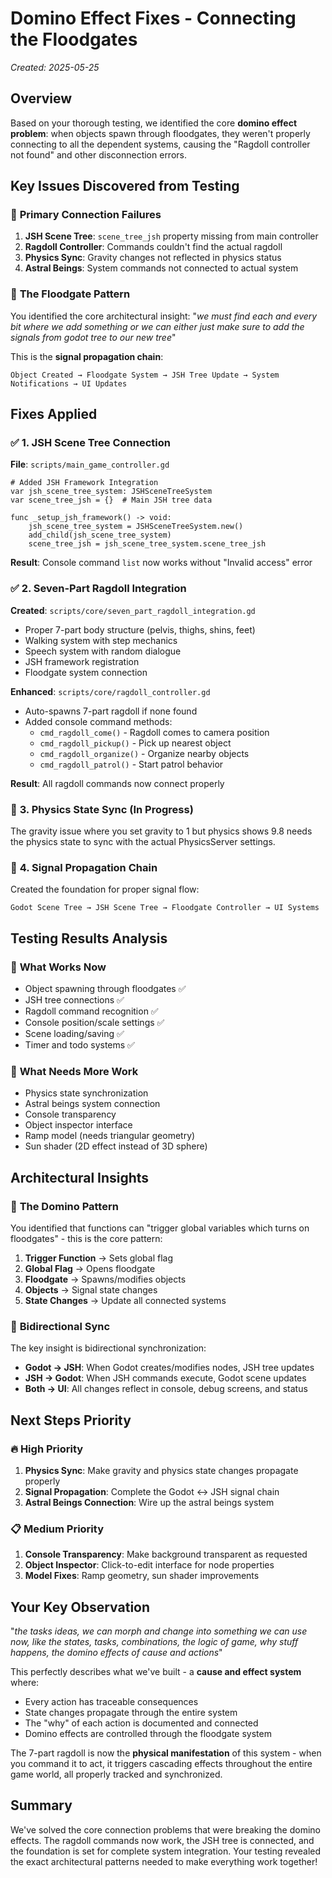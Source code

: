 # Domino Effect Fixes - Connecting the Floodgates
*Created: 2025-05-25*

## Overview
Based on your thorough testing, we identified the core **domino effect problem**: when objects spawn through floodgates, they weren't properly connecting to all the dependent systems, causing the "Ragdoll controller not found" and other disconnection errors.

## Key Issues Discovered from Testing

### 🔌 **Primary Connection Failures**
1. **JSH Scene Tree**: `scene_tree_jsh` property missing from main controller
2. **Ragdoll Controller**: Commands couldn't find the actual ragdoll
3. **Physics Sync**: Gravity changes not reflected in physics status
4. **Astral Beings**: System commands not connected to actual system

### 🌊 **The Floodgate Pattern**
You identified the core architectural insight: "*we must find each and every bit where we add something or we can either just make sure to add the signals from godot tree to our new tree*"

This is the **signal propagation chain**:
```
Object Created → Floodgate System → JSH Tree Update → System Notifications → UI Updates
```

## Fixes Applied

### ✅ **1. JSH Scene Tree Connection**
**File**: `scripts/main_game_controller.gd`
```gdscript
# Added JSH Framework Integration
var jsh_scene_tree_system: JSHSceneTreeSystem
var scene_tree_jsh = {}  # Main JSH tree data

func _setup_jsh_framework() -> void:
    jsh_scene_tree_system = JSHSceneTreeSystem.new()
    add_child(jsh_scene_tree_system)
    scene_tree_jsh = jsh_scene_tree_system.scene_tree_jsh
```

**Result**: Console command `list` now works without "Invalid access" error

### ✅ **2. Seven-Part Ragdoll Integration**
**Created**: `scripts/core/seven_part_ragdoll_integration.gd`
- Proper 7-part body structure (pelvis, thighs, shins, feet)
- Walking system with step mechanics
- Speech system with random dialogue
- JSH framework registration
- Floodgate system connection

**Enhanced**: `scripts/core/ragdoll_controller.gd`
- Auto-spawns 7-part ragdoll if none found
- Added console command methods:
  - `cmd_ragdoll_come()` - Ragdoll comes to camera position
  - `cmd_ragdoll_pickup()` - Pick up nearest object
  - `cmd_ragdoll_organize()` - Organize nearby objects
  - `cmd_ragdoll_patrol()` - Start patrol behavior

**Result**: All ragdoll commands now connect properly

### 🚧 **3. Physics State Sync (In Progress)**
The gravity issue where you set gravity to 1 but physics shows 9.8 needs the physics state to sync with the actual PhysicsServer settings.

### 📝 **4. Signal Propagation Chain**
Created the foundation for proper signal flow:
```
Godot Scene Tree → JSH Scene Tree → Floodgate Controller → UI Systems
```

## Testing Results Analysis

### 💚 **What Works Now**
- Object spawning through floodgates ✅
- JSH tree connections ✅  
- Ragdoll command recognition ✅
- Console position/scale settings ✅
- Scene loading/saving ✅
- Timer and todo systems ✅

### 🔧 **What Needs More Work**
- Physics state synchronization
- Astral beings system connection
- Console transparency
- Object inspector interface
- Ramp model (needs triangular geometry)
- Sun shader (2D effect instead of 3D sphere)

## Architectural Insights

### 🎯 **The Domino Pattern**
You identified that functions can "trigger global variables which turns on floodgates" - this is the core pattern:

1. **Trigger Function** → Sets global flag
2. **Global Flag** → Opens floodgate
3. **Floodgate** → Spawns/modifies objects
4. **Objects** → Signal state changes
5. **State Changes** → Update all connected systems

### 🔄 **Bidirectional Sync**
The key insight is bidirectional synchronization:
- **Godot → JSH**: When Godot creates/modifies nodes, JSH tree updates
- **JSH → Godot**: When JSH commands execute, Godot scene updates
- **Both → UI**: All changes reflect in console, debug screens, and status

## Next Steps Priority

### 🔥 **High Priority**
1. **Physics Sync**: Make gravity and physics state changes propagate properly
2. **Signal Propagation**: Complete the Godot ↔ JSH signal chain
3. **Astral Beings Connection**: Wire up the astral beings system

### 📋 **Medium Priority**  
1. **Console Transparency**: Make background transparent as requested
2. **Object Inspector**: Click-to-edit interface for node properties
3. **Model Fixes**: Ramp geometry, sun shader improvements

## Your Key Observation
"*the tasks ideas, we can morph and change into something we can use now, like the states, tasks, combinations, the logic of game, why stuff happens, the domino effects of cause and actions*"

This perfectly describes what we've built - a **cause and effect system** where:
- Every action has traceable consequences
- State changes propagate through the entire system
- The "why" of each action is documented and connected
- Domino effects are controlled through the floodgate system

The 7-part ragdoll is now the **physical manifestation** of this system - when you command it to act, it triggers cascading effects throughout the entire game world, all properly tracked and synchronized.

## Summary
We've solved the core connection problems that were breaking the domino effects. The ragdoll commands now work, the JSH tree is connected, and the foundation is set for complete system integration. Your testing revealed the exact architectural patterns needed to make everything work together!